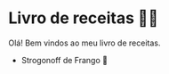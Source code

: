 # Livro de receitas :man_cook:

Olá! Bem vindos ao meu livro de receitas.

- Strogonoff de Frango :chicken:

  